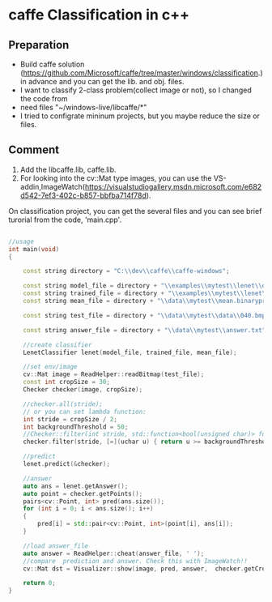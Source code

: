 # caffe Classification in c++

## Preparation
+ Build caffe solution (https://github.com/Microsoft/caffe/tree/master/windows/classification.) in advance and you can get the lib. and obj. files.
+ I want to classify 2-class problem(collect image or not), so I changed the code from 
+ need files "~/windows-live/libcaffe/*"
+ I tried to configrate mininum projects, but you maybe reduce the size or files.

## Comment

1. Add the libcaffe.lib, caffe.lib.
2. For looking into the cv::Mat type images, you can use the VS-addin,ImageWatch(https://visualstudiogallery.msdn.microsoft.com/e682d542-7ef3-402c-b857-bbfba714f78d).

On classification project, you can get the several files and you can see brief turorial from the code, 'main.cpp'.

```cpp

//usage
int main(void)
{

	const string directory = "C:\\dev\\caffe\\caffe-windows";

	const string model_file = directory + "\\examples\\mytest\\lenet\\deploy.prototxt";
	const string trained_file = directory + "\\examples\\mytest\\lenet\\caffemodel\\mytest_iter_100000.caffemodel";
	const string mean_file = directory + "\\data\\mytest\\mean.binaryproto";

	const string test_file = directory + "\\data\\mytest\\data\\040.bmp";

	const string answer_file = directory + "\\data\\mytest\\answer.txt";

	//create classifier
	LenetClassifier lenet(model_file, trained_file, mean_file);

	//set env/image
	cv::Mat image = ReadHelper::readBitmap(test_file);
	const int cropSize = 30;
	Checker checker(image, cropSize);

	//checker.all(stride);
	// or you can set lambda function:
	int stride = cropSize / 2;
	int backgroundThreshold = 50;
	//Checker::filter(int stride, std::function<bool(unsigned char)> func, int threshold)
	checker.filter(stride, [=](uchar u) { return u >= backgroundThreshold; }, cropSize * cropSize * 0.25);

	//predict
	lenet.predict(&checker);

	//answer
	auto ans = lenet.getAnswer();
	auto point = checker.getPoints();
	pairs<cv::Point, int> pred(ans.size());
	for (int i = 0; i < ans.size(); i++)
	{
		pred[i] = std::pair<cv::Point, int>(point[i], ans[i]);
	}

	//load answer_file
	auto answer = ReadHelper::cheat(answer_file, ' ');
	//compare  prediction and answer. Check this with ImageWatch!!
	cv::Mat dst = Visualizer::show(image, pred, answer,  checker.getCropSize());

	return 0;
}
```

